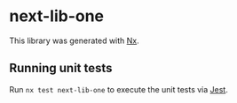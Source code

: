 # next-lib-one

This library was generated with [Nx](https://nx.dev).

## Running unit tests

Run `nx test next-lib-one` to execute the unit tests via [Jest](https://jestjs.io).
